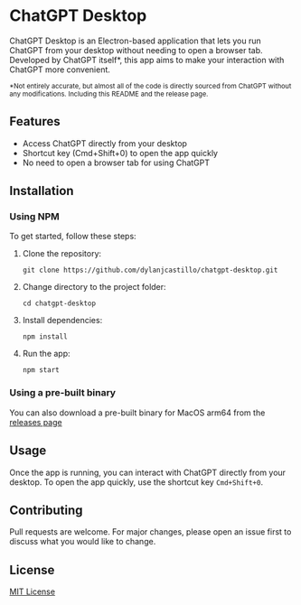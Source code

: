 # ChatGPT Desktop

ChatGPT Desktop is an Electron-based application that lets you run ChatGPT from your desktop without needing to open a browser tab. Developed by ChatGPT itself\*, this app aims to make your interaction with ChatGPT more convenient.

<sub>\*Not entirely accurate, but almost all of the code is directly sourced from ChatGPT without any modifications. Including this README and the release page.</sub>

## Features

- Access ChatGPT directly from your desktop
- Shortcut key (Cmd+Shift+0) to open the app quickly
- No need to open a browser tab for using ChatGPT

## Installation

### Using NPM

To get started, follow these steps:

1. Clone the repository:

   ```shell
   git clone https://github.com/dylanjcastillo/chatgpt-desktop.git
   ```

2. Change directory to the project folder:

   ```shell
   cd chatgpt-desktop
   ```

3. Install dependencies:

   ```shell
   npm install
   ```

4. Run the app:
   ```shell
   npm start
   ```

### Using a pre-built binary

You can also download a pre-built binary for MacOS arm64 from the [releases page](https://github.com/dylanjcastillo/chatgpt-desktop/releases/)

## Usage

Once the app is running, you can interact with ChatGPT directly from your desktop. To open the app quickly, use the shortcut key `Cmd+Shift+0`.

## Contributing

Pull requests are welcome. For major changes, please open an issue first to discuss what you would like to change.

## License

[MIT License](https://choosealicense.com/licenses/mit/)
